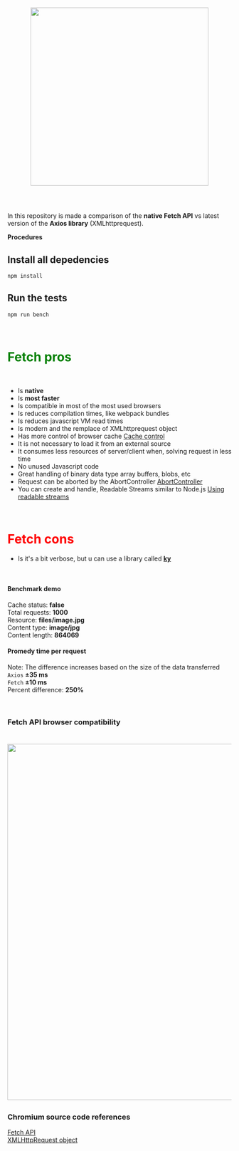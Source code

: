<h1>
<p align="center"><img src="https://github.com/Hume3/fetch-vs-axios/blob/master/resources/banner.png" width="400"></p>
</h1>
<br>

In this repository is made a comparison of the **native Fetch API** vs latest version of the **Axios library** (XMLhttprequest). 

**Procedures**

## Install all depedencies
```bash
npm install 
```
## Run the tests
```bash
npm run bench 
```
<br>

<font color="green">
    <h1>Fetch pros</h1>
</font>
<br>

- Is **native**
- Is **most faster**
- Is compatible in most of the most used browsers
- Is reduces compilation times, like webpack bundles
- Is reduces javascript VM read times
- Is modern and the remplace of XMLhttprequest object 
- Has more control of browser cache [Cache control](https://hacks.mozilla.org/2016/03/referrer-and-cache-control-apis-for-fetch/)
- It is not necessary to load it from an external source
- It consumes less resources of server/client when, solving request in less time
- No unused Javascript code 
- Great handling of binary data type array buffers, blobs, etc 
- Request can be aborted by the AbortController [AbortController](https://developer.mozilla.org/en-US/docs/Web/API/AbortController/abort) 
- You can create and handle, Readable Streams similar to Node.js [Using readable streams](https://developer.mozilla.org/en-US/docs/Web/API/Streams_API/Using_readable_streams)

<br>

<font color="red">
    <h1>Fetch cons</h1>
</font>

- Is it's a bit verbose, but u can use a library called [**ky**](https://github.com/sindresorhus/ky)

<br>

#### Benchmark demo

Cache status: **false** <br>
Total requests: **1000** <br>
Resource: **files/image.jpg** <br>
Content type: **image/jpg** <br>
Content length: **864069** <br>
#### Promedy time per request
Note: The difference increases based on the size of the data transferred <br>
`Axios` **±35 ms** <br>
`Fetch` **±10 ms** <br>
Percent difference: **250%** <br>

<br>

### Fetch API browser compatibility

<h1>
<a href="https://developer.mozilla.org/es/docs/Web/API/Fetch_API">
<p align="center"><img src="https://github.com/Hume3/fetch-vs-axios/blob/master/resources/compatibily-table.png" width="800"></p>
</a>
</h1>

### Chromium source code references

[Fetch API](https://github.com/chromium/chromium/tree/master/third_party/blink/renderer/core/fetch)
<br/>
[XMLHttpRequest object](https://github.com/chromium/chromium/tree/master/third_party/blink/renderer/core/xmlhttprequest)
